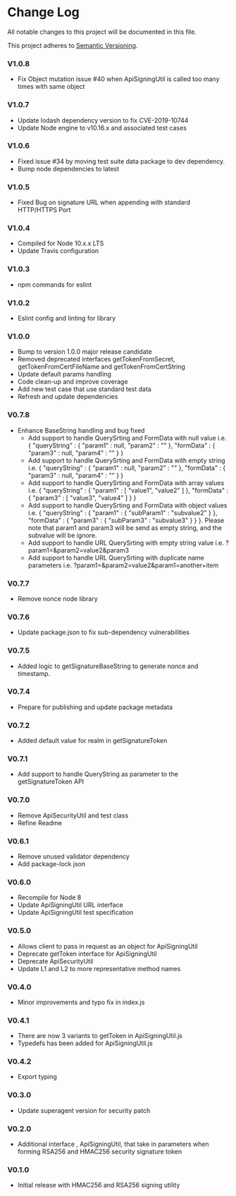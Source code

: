 # Change Log

All notable changes to this project will be documented in this file.

This project adheres to [Semantic Versioning](http://semver.org/).

### V1.0.8

- Fix Object mutation issue #40 when ApiSigningUtil is called too many times with same object

### V1.0.7

- Update lodash dependency version to fix CVE-2019-10744
- Update Node engine to v10.16.x and associated test cases

### V1.0.6

- Fixed issue #34 by moving test suite data package to dev dependency.
- Bump node dependencies to latest

### V1.0.5

- Fixed Bug on signature URL when appending with standard HTTP/HTTPS Port

### V1.0.4

- Compiled for Node 10.x.x LTS
- Update Travis configuration

### V1.0.3

- npm commands for eslint

### V1.0.2

- Eslint config and linting for library

### V1.0.0

- Bump to version 1.0.0 major release candidate
- Removed deprecated interfaces getTokenFromSecret, getTokenFromCertFileName and getTokenFromCertString
- Update default params handling
- Code clean-up and improve coverage
- Add new test case that use standard test data
- Refresh and update dependencies

### V0.7.8

- Enhance BaseString handling and bug fixed
  - Add support to handle QuerySrting and FormData with null value i.e. { "queryString" : { "param1" : null, "param2" : "" }, "formData" : { "param3" : null, "param4" : "" } }
  - Add support to handle QuerySrting and FormData with empty string i.e. { "queryString" : { "param1" : null, "param2" : "" }, "formData" : { "param3" : null, "param4" : "" } }
  - Add support to handle QuerySrting and FormData with array values i.e. { "queryString" : { "param1" : [ "value1", "value2" ] }, "formData" : { "param3" : [ "value3", "value4" ] } }
  - Add support to handle QuerySrting and FormData with object values i.e. { "queryString" : { "param1" : { "subParam1" : "subvalue2" } }, "formData" : { "param3" : { "subParam3" : "subvalue3" } } }. Please note that param1 and param3 will be send as empty string, and the subvalue will be ignore.
  - Add support to handle URL QuerySrting with empty string value i.e. ?param1=&param2=value2&param3
  - Add support to handle URL QuerySrting with duplicate name parameters i.e. ?param1=&param2=value2&param1=another+item

### V0.7.7

- Remove nonce node library

### V0.7.6

- Update package.json to fix sub-dependency vulnerabilities

### V0.7.5

- Added logic to getSignatureBaseString to generate nonce and timestamp.

### V0.7.4

- Prepare for publishing and update package metadata

### V0.7.2

- Added default value for realm in getSignatureToken

### V0.7.1

- Add support to handle QueryString as parameter to the getSignatureToken API

### V0.7.0

- Remove ApiSecurityUtil and test class
- Refine Readme

### V0.6.1

- Remove unused validator dependency
- Add package-lock json

### V0.6.0

- Recompile for Node 8
- Update ApiSigningUtil URL interface
- Update ApiSigningUtil test specification

### V0.5.0

- Allows client to pass in request as an object for ApiSigningUtil
- Deprecate getToken interface for ApiSigningUtil
- Deprecate ApiSecurityUtil
- Update L1 and L2 to more representative method names

### V0.4.0

- Minor improvements and typo fix in index.js

### V0.4.1

- There are now 3 variants to getToken in ApiSigningUtil.js
- Typedefs has been added for ApiSigningUtil.js

### V0.4.2

- Export typing

### V0.3.0

- Update superagent version for security patch

### V0.2.0

- Additional interface , ApiSigningUtil, that take in parameters when forming RSA256 and HMAC256 security signature token

### V0.1.0

- Initial release with HMAC256 and RSA256 signing utility
